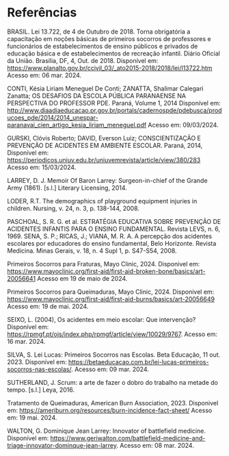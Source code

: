 # Referências

BRASIL. Lei 13.722, de 4 de Outubro de 2018. Torna obrigatória a capacitação em noções básicas de primeiros socorros de professores e funcionários de estabelecimentos de ensino públicos e privados de educação básica e de estabelecimentos de recreação infantil. Diário Oficial da União. Brasília, DF, 4, Out. de 2018. Disponível em: <https://www.planalto.gov.br/ccivil_03/_ato2015-2018/2018/lei/l13722.htm> Acesso em: 06 mar. 2024.

CONTI, Késia Liriam Meneguel De Conti; ZANATTA, Shalimar Calegari Zanatta; OS DESAFIOS DA ESCOLA PÚBLICA PARANAENSE NA PERSPECTIVA DO PROFESSOR PDE. Paraná, Volume 1, 2014 Disponível em: <http://www.diaadiaeducacao.pr.gov.br/portals/cadernospde/pdebusca/producoes_pde/2014/2014_unespar-paranavai_cien_artigo_kesia_liriam_meneguel.pdf> Acesso em: 09/03/2024.

GURSKI, Clóvis Roberto; DAVID, Everson Luiz;  CONSCIENTIZAÇÃO E PREVENÇÃO DE ACIDENTES EM AMBIENTE ESCOLAR. Paraná, 2014, Disponível em: <https://periodicos.uniuv.edu.br/uniuvemrevista/article/view/380/283>  Acesso em: 15/03/2024.

LARREY, D. J. Memoir Of Baron Larrey: Surgeon-in-chief of the Grande Army (1861). [s.l.] Literary Licensing, 2014.

LODER, R.T. The demographics of playground equipment injuries in children. Nursing, v. 24, n. 3, p. 138-144, 2008.

PASCHOAL, S. R. G. et al. ESTRATÉGIA EDUCATIVA SOBRE PREVENÇÃO DE ACIDENTES INFANTIS PARA O ENSINO FUNDAMENTAL. Revista LEVS, n. 6, 1969.
SENA, S. P.; RICAS, J.; VIANA, M. R. A. A percepção dos acidentes escolares por educadores do ensino fundamental, Belo Horizonte. Revista Medicina. Minas Gerais, v. 18, n. 4 Supl 1, p. S47-S54, 2008.

Primeiros Socorros para Fraturas, Mayo Clinic, 2024. Disponivel em: https://www.mayoclinic.org/first-aid/first-aid-broken-bone/basics/art-20056641 Acesso em 19 de maio de 2024.

Primeiros Socorros para Queimaduras, Mayo Clinic, 2024. Disponivel em: https://www.mayoclinic.org/first-aid/first-aid-burns/basics/art-20056649 Acesso em: 19 de mai. 2024.

SEIXO, L. (2004), Os acidentes em meio escolar: Que intervenção? Disponível em: <https://rpmgf.pt/ojs/index.php/rpmgf/article/view/10029/9767>. Acesso em: 16 mar. 2024.

SILVA, S. Lei Lucas: Primeiros Socorros nas Escolas. Beta Educação, 11 out. 2023. Disponível em: <https://betaeducacao.com.br/lei-lucas-primeiros-socorros-nas-escolas/>. Acesso em: 09 mar. 2024.

SUTHERLAND, J. Scrum: a arte de fazer o dobro do trabalho na metade do tempo. [s.l.] Leya, 2016.

Tratamento de Queimaduras, American Burn Association, 2023. Disponivel em: https://ameriburn.org/resources/burn-incidence-fact-sheet/ Acesso em: 19 mai. 2024.

WALTON, G. Dominique Jean Larrey: Innovator of battlefield medicine. Disponível em: <https://www.geriwalton.com/battlefield-medicine-and-triage-innovator-dominque-jean-larrey>. Acesso em: 08 mar. 2024.
